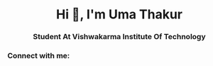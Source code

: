 <h1 align="center">Hi 👋, I'm Uma Thakur</h1>
<h3 align="center">Student At Vishwakarma Institute Of Technology</h3>

<h3 align="left">Connect with me:</h3>

